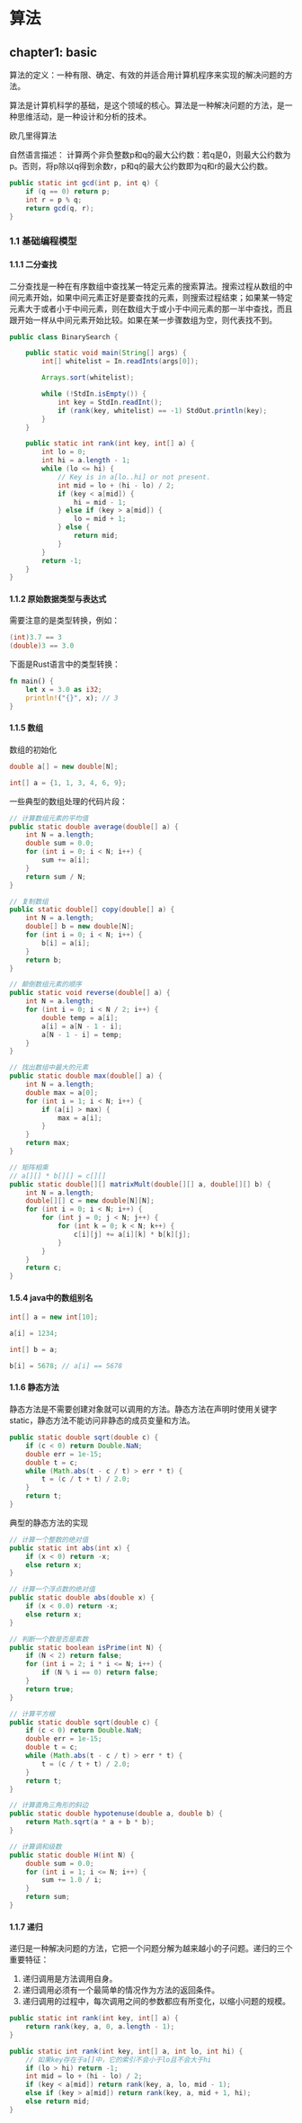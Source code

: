 # 算法

## chapter1: basic

算法的定义：一种有限、确定、有效的并适合用计算机程序来实现的解决问题的方法。

算法是计算机科学的基础，是这个领域的核心。算法是一种解决问题的方法，是一种思维活动，是一种设计和分析的技术。

欧几里得算法

自然语言描述： 计算两个非负整数p和q的最大公约数：若q是0，则最大公约数为p。否则，将p除以q得到余数r，p和q的最大公约数即为q和r的最大公约数。

```java
public static int gcd(int p, int q) {
    if (q == 0) return p;
    int r = p % q;
    return gcd(q, r);
}
```

### 1.1 基础编程模型

#### 1.1.1 二分查找

二分查找是一种在有序数组中查找某一特定元素的搜索算法。搜索过程从数组的中间元素开始，如果中间元素正好是要查找的元素，则搜索过程结束；如果某一特定元素大于或者小于中间元素，则在数组大于或小于中间元素的那一半中查找，而且跟开始一样从中间元素开始比较。如果在某一步骤数组为空，则代表找不到。

```java
public class BinarySearch {

    public static void main(String[] args) {
        int[] whitelist = In.readInts(args[0]);

        Arrays.sort(whitelist);

        while (!StdIn.isEmpty()) {
            int key = StdIn.readInt();
            if (rank(key, whitelist) == -1) StdOut.println(key);
        }
    }

    public static int rank(int key, int[] a) {
        int lo = 0;
        int hi = a.length - 1;
        while (lo <= hi) {
            // Key is in a[lo..hi] or not present.
            int mid = lo + (hi - lo) / 2;
            if (key < a[mid]) {
                hi = mid - 1;
            } else if (key > a[mid]) {
                lo = mid + 1;
            } else {
                return mid;
            }
        }
        return -1;
    }
}
```

#### 1.1.2 原始数据类型与表达式

需要注意的是类型转换，例如：

```java
(int)3.7 == 3
(double)3 == 3.0
```

下面是Rust语言中的类型转换：

```rust
fn main() {
    let x = 3.0 as i32;
    println!("{}", x); // 3
}
```

#### 1.1.5 数组

数组的初始化

```java
double a[] = new double[N];

int[] a = {1, 1, 3, 4, 6, 9};
```

一些典型的数组处理的代码片段：

```java
// 计算数组元素的平均值
public static double average(double[] a) {
    int N = a.length;
    double sum = 0.0;
    for (int i = 0; i < N; i++) {
        sum += a[i];
    }
    return sum / N;
}

// 复制数组
public static double[] copy(double[] a) {
    int N = a.length;
    double[] b = new double[N];
    for (int i = 0; i < N; i++) {
        b[i] = a[i];
    }
    return b;
}

// 颠倒数组元素的顺序
public static void reverse(double[] a) {
    int N = a.length;
    for (int i = 0; i < N / 2; i++) {
        double temp = a[i];
        a[i] = a[N - 1 - i];
        a[N - 1 - i] = temp;
    }
}

// 找出数组中最大的元素
public static double max(double[] a) {
    int N = a.length;
    double max = a[0];
    for (int i = 1; i < N; i++) {
        if (a[i] > max) {
            max = a[i];
        }
    }
    return max;
}

// 矩阵相乘
// a[][] * b[][] = c[][]
public static double[][] matrixMult(double[][] a, double[][] b) {
    int N = a.length;
    double[][] c = new double[N][N];
    for (int i = 0; i < N; i++) {
        for (int j = 0; j < N; j++) {
            for (int k = 0; k < N; k++) {
                c[i][j] += a[i][k] * b[k][j];
            }
        }
    }
    return c;
}
```

#### 1.5.4 java中的数组别名

```java
int[] a = new int[10];

a[i] = 1234;

int[] b = a;

b[i] = 5678; // a[i] == 5678
```

#### 1.1.6 静态方法

静态方法是不需要创建对象就可以调用的方法。静态方法在声明时使用关键字static，静态方法不能访问非静态的成员变量和方法。

```java
public static double sqrt(double c) {
    if (c < 0) return Double.NaN;
    double err = 1e-15;
    double t = c;
    while (Math.abs(t - c / t) > err * t) {
        t = (c / t + t) / 2.0;
    }
    return t;
}
```

典型的静态方法的实现

```java
// 计算一个整数的绝对值
public static int abs(int x) {
    if (x < 0) return -x;
    else return x;
}

// 计算一个浮点数的绝对值
public static double abs(double x) {
    if (x < 0.0) return -x;
    else return x;
}

// 判断一个数是否是素数
public static boolean isPrime(int N) {
    if (N < 2) return false;
    for (int i = 2; i * i <= N; i++) {
        if (N % i == 0) return false;
    }
    return true;
}

// 计算平方根
public static double sqrt(double c) {
    if (c < 0) return Double.NaN;
    double err = 1e-15;
    double t = c;
    while (Math.abs(t - c / t) > err * t) {
        t = (c / t + t) / 2.0;
    }
    return t;
}

// 计算直角三角形的斜边
public static double hypotenuse(double a, double b) {
    return Math.sqrt(a * a + b * b);
}

// 计算调和级数
public static double H(int N) {
    double sum = 0.0;
    for (int i = 1; i <= N; i++) {
        sum += 1.0 / i;
    }
    return sum;
}
```

#### 1.1.7 递归

递归是一种解决问题的方法，它把一个问题分解为越来越小的子问题。递归的三个重要特征：

1. 递归调用是方法调用自身。
2. 递归调用必须有一个最简单的情况作为方法的返回条件。
3. 递归调用的过程中，每次调用之间的参数都应有所变化，以缩小问题的规模。

```java
public static int rank(int key, int[] a) {
    return rank(key, a, 0, a.length - 1);
}

public static int rank(int key, int[] a, int lo, int hi) {
    // 如果key存在于a[]中，它的索引不会小于lo且不会大于hi
    if (lo > hi) return -1;
    int mid = lo + (hi - lo) / 2;
    if (key < a[mid]) return rank(key, a, lo, mid - 1);
    else if (key > a[mid]) return rank(key, a, mid + 1, hi);
    else return mid;
}
```
